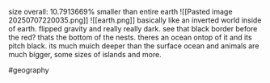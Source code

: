 size overall: 10.7913669% smaller than entire earth
![[Pasted image 20250707220035.png]]
![[earth.png]]
basically like an inverted world inside of earth. flipped gravity and really really dark. 
see that black border before the red? thats the bottom of the nests. theres an ocean ontop of it and its pitch black. its much muich deeper than the surface ocean and animals are much bigger, some sizes of islands and more.

#geography